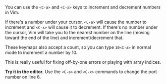 You can use the `<C-a>` and `<C-x>` keys to increment and decrement numbers in Vim.

If there's a number under your cursor, `<C-a>` will cause the number to increment and `<C-x>` will cause it to decrement. If there's no number under the cursor, Vim will take you to the nearest number on the line (moving toward the end of the line) and increment/decrement that.

These keymaps also accept a count, so you can type `10<C-a>` in normal mode to increment a number by 10.

This is really useful for fixing off-by-one errors or playing with array indices.

**Try it in the editor.** Use the `<C-a>` and `<C-x>` commands to change the port number on line 6.
